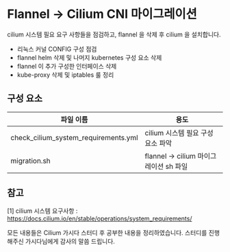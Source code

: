# Flannel -> Cilium CNI 마이그레이션

cilium 시스템 필요 요구 사항들을 점검하고, flannel 을 삭제 후 cilium 을 설치합니다.

- 리눅스 커널 CONFIG 구성 점검
- flannel helm 삭제 및 나머지 kubernetes 구성 요소 삭제
- flannel 이 추가 구성한 인터페이스 삭제
- kube-proxy 삭제 및 iptables 룰 정리

## 구성 요소
| 파일 이름 | 용도 |
| --- | --- |
| check_cilium_system_requirements.yml | cilium 시스템 필요 구성 요소 파악 |
| migration.sh | flannel -> cilium 마이그레이션 sh 파일 |

## 참고
[1] cilium 시스템 요구사항 : https://docs.cilium.io/en/stable/operations/system_requirements/

모든 내용들은 Cilium 가시다 스터디 후 공부한 내용을 정리하였습니다. 스터디를 진행해주신 가시다님에게 감사의 말씀 드립니다.